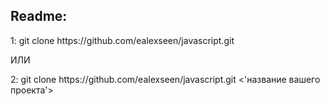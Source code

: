 <h2>Readme:</h2>

<p>1: git clone https://github.com/ealexseen/javascript.git</p>
ИЛИ
<p>2: git clone https://github.com/ealexseen/javascript.git <'название вашего проекта'></p>

